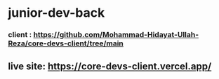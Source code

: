 # junior-dev-back

### client : https://github.com/Mohammad-Hidayat-Ullah-Reza/core-devs-client/tree/main
## live site: https://core-devs-client.vercel.app/
